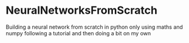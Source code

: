 # NeuralNetworksFromScratch
Building a neural network from scratch in python only using maths and numpy following a tutorial and then doing a bit on my own

